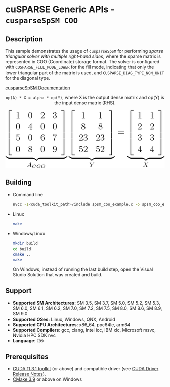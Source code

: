 # cuSPARSE Generic APIs - `cusparseSpSM COO`

## Description

This sample demonstrates the usage of `cusparseSpSM` for performing *sparse triangular solver with multiple right-hand sides*, where the sparse matrix is represented in COO (Coordinate) storage format. The solver is configured with `CUSPARSE_FILL_MODE_LOWER` for the fill mode, indicating that only the lower triangular part of the matrix is used, and `CUSPARSE_DIAG_TYPE_NON_UNIT` for the diagonal type.

[cusparseSpSM Documentation](https://docs.nvidia.com/cuda/cusparse/index.html#cusparse-generic-function-spsm)

<center>

`op(A) * X = alpha * op(Y)`, where X is the output dense matrix and op(Y) is the input dense matrix (RHS).

![](spsm_coo.png)
</center>

## Building

* Command line
    ```bash
    nvcc -I<cuda_toolkit_path>/include spsm_coo_example.c -o spsm_coo_example -lcusparse
    ```

* Linux
    ```bash
    make
    ```

* Windows/Linux
    ```bash
    mkdir build
    cd build
    cmake ..
    make
    ```
    On Windows, instead of running the last build step, open the Visual Studio Solution that was created and build.

## Support

* **Supported SM Architectures:** SM 3.5, SM 3.7, SM 5.0, SM 5.2, SM 5.3, SM 6.0, SM 6.1, SM 6.2, SM 7.0, SM 7.2, SM 7.5, SM 8.0, SM 8.6, SM 8.9, SM 9.0
* **Supported OSes:** Linux, Windows, QNX, Android
* **Supported CPU Architectures**: x86_64, ppc64le, arm64
* **Supported Compilers**: gcc, clang, Intel icc, IBM xlc, Microsoft msvc, Nvidia HPC SDK nvc
* **Language**: `C99`

## Prerequisites

* [CUDA 11.3.1 toolkit](https://developer.nvidia.com/cuda-downloads) (or above) and compatible driver (see [CUDA Driver Release Notes](https://docs.nvidia.com/cuda/cuda-toolkit-release-notes/index.html#cuda-major-component-versions)).
* [CMake 3.9](https://cmake.org/download/) or above on Windows
